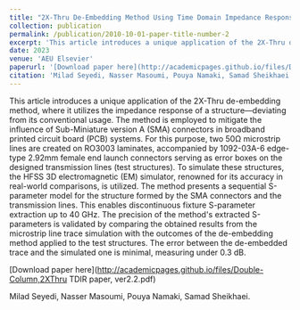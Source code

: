 ```yaml
---
title: "2X-Thru De-Embedding Method Using Time Domain Impedance Response for S-Parameter Characterization of DUT in Broadband PCB"
collection: publication
permalink: /publication/2010-10-01-paper-title-number-2
excerpt: 'This article introduces a unique application of the 2X-Thru de-embedding method, where it utilizes the impedance response of a structure—deviating from its conventional usage. The method is employed to mitigate the influence of Sub-Miniature version A (SMA) connectors in broadband printed circuit board (PCB) systems. For this purpose, two 50Ω microstrip lines are created on RO3003 laminates, accompanied by 1092-03A-6 edge-type 2.92mm female end launch connectors serving as error boxes on the designed transmission lines (test structures). To simulate these structures, the HFSS 3D electromagnetic (EM) simulator, renowned for its accuracy in real-world comparisons, is utilized. The method presents a sequential S-parameter model for the structure formed by the SMA connectors and the transmission lines. This enables discontinuous fixture S-parameter extraction up to 40 GHz. The precision of the method's extracted S-parameters is validated by comparing the obtained results from the microstrip line trace simulation with the outcomes of the de-embedding method applied to the test structures. The error between the de-embedded trace and the simulated one is minimal, measuring under 0.3 dB.'
date: 2023
venue: 'AEU Elsevier'
paperurl: '[Download paper here](http://academicpages.github.io/files/Double-Column,2XThru TDIR paper, ver2.2.pdf)'
citation: 'Milad Seyedi, Nasser Masoumi, Pouya Namaki, Samad Sheikhaei.'
---
```

This article introduces a unique application of the 2X-Thru de-embedding method, where it utilizes the impedance response of a structure—deviating from its conventional usage. The method is employed to mitigate the influence of Sub-Miniature version A (SMA) connectors in broadband printed circuit board (PCB) systems. For this purpose, two 50Ω microstrip lines are created on RO3003 laminates, accompanied by 1092-03A-6 edge-type 2.92mm female end launch connectors serving as error boxes on the designed transmission lines (test structures). To simulate these structures, the HFSS 3D electromagnetic (EM) simulator, renowned for its accuracy in real-world comparisons, is utilized. The method presents a sequential S-parameter model for the structure formed by the SMA connectors and the transmission lines. This enables discontinuous fixture S-parameter extraction up to 40 GHz. The precision of the method's extracted S-parameters is validated by comparing the obtained results from the microstrip line trace simulation with the outcomes of the de-embedding method applied to the test structures. The error between the de-embedded trace and the simulated one is minimal, measuring under 0.3 dB.

[Download paper here](http://academicpages.github.io/files/Double-Column,2XThru TDIR paper, ver2.2.pdf)

Milad Seyedi, Nasser Masoumi, Pouya Namaki, Samad Sheikhaei.

